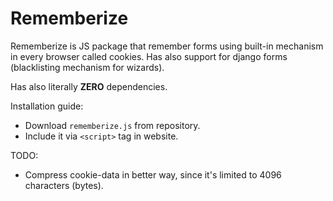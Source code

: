 # Rememberize
Rememberize is JS package that remember forms using built-in mechanism in every browser called cookies.
Has also support for django forms (blacklisting mechanism for wizards).

Has also literally **ZERO** dependencies.

Installation guide:
* Download `rememberize.js` from repository.
* Include it via `<script>` tag in website.

TODO:
* Compress cookie-data in better way, since it's limited to 4096 characters (bytes).
